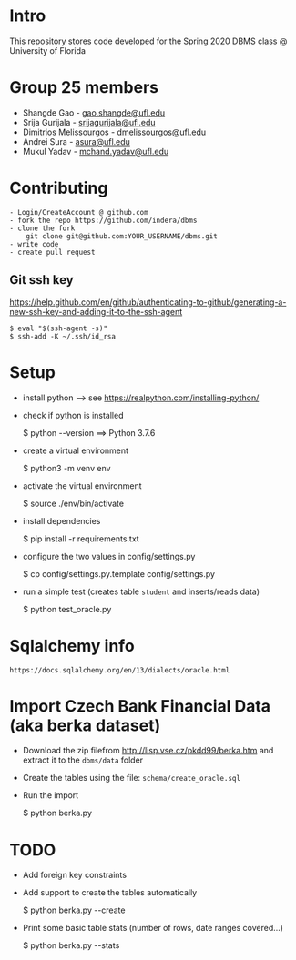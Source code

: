 # Intro

This repository stores code developed for the Spring 2020 DBMS class @ University of Florida

# Group 25 members

- Shangde Gao - gao.shangde@ufl.edu
- Srija Gurijala - srijagurijala@ufl.edu
- Dimitrios Melissourgos - dmelissourgos@ufl.edu
- Andrei Sura - asura@ufl.edu
- Mukul Yadav - mchand.yadav@ufl.edu


# Contributing

    - Login/CreateAccount @ github.com
    - fork the repo https://github.com/indera/dbms
    - clone the fork
        git clone git@github.com:YOUR_USERNAME/dbms.git
    - write code
    - create pull request


## Git ssh key

https://help.github.com/en/github/authenticating-to-github/generating-a-new-ssh-key-and-adding-it-to-the-ssh-agent

    $ eval "$(ssh-agent -s)"
    $ ssh-add -K ~/.ssh/id_rsa


# Setup

- install python --> see https://realpython.com/installing-python/

- check if python is installed

    $ python --version
        ==> Python 3.7.6

- create a virtual environment

    $ python3 -m venv env

- activate the virtual environment

    $ source ./env/bin/activate

- install dependencies

    $ pip install -r requirements.txt

- configure the two values in config/settings.py

    $ cp config/settings.py.template config/settings.py

- run a simple test (creates table `student` and inserts/reads data)

    $ python test_oracle.py


# Sqlalchemy info

    https://docs.sqlalchemy.org/en/13/dialects/oracle.html


# Import Czech Bank Financial Data (aka berka dataset)

- Download the zip filefrom http://lisp.vse.cz/pkdd99/berka.htm and extract it to the `dbms/data` folder

- Create the tables using the file: `schema/create_oracle.sql`

- Run the import

    $ python berka.py


# TODO

- Add foreign key constraints

- Add support to create the tables automatically

    $ python berka.py --create


- Print some basic table stats (number of rows, date ranges covered...)

    $ python berka.py --stats 



